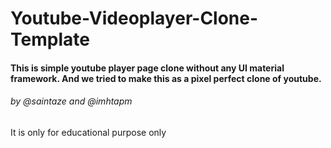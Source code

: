 # Youtube-Videoplayer-Clone-Template
#### This is simple youtube player page clone without any UI material framework. And we tried to make this as a pixel perfect clone of youtube.   

###### by @saintaze and @imhtapm
It is only for educational purpose only
